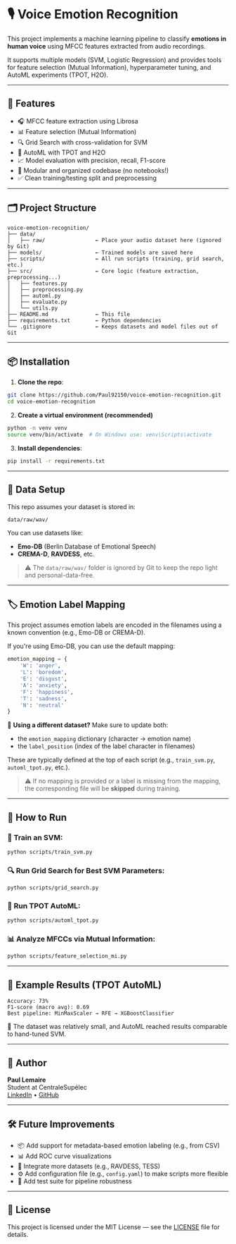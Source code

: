 # 🎙️ Voice Emotion Recognition

This project implements a machine learning pipeline to classify **emotions in human voice** using MFCC features extracted from audio recordings.

It supports multiple models (SVM, Logistic Regression) and provides tools for feature selection (Mutual Information), hyperparameter tuning, and AutoML experiments (TPOT, H2O).

---

## 🚀 Features

- 🎧 MFCC feature extraction using Librosa  
- 📊 Feature selection (Mutual Information)  
- 🔍 Grid Search with cross-validation for SVM  
- 🤖 AutoML with TPOT and H2O  
- 📈 Model evaluation with precision, recall, F1-score  
- 📁 Modular and organized codebase (no notebooks!)  
- ✅ Clean training/testing split and preprocessing  

---

## 🗂️ Project Structure

```
voice-emotion-recognition/
├── data/
│   ├── raw/                ← Place your audio dataset here (ignored by Git)
├── models/                 ← Trained models are saved here
├── scripts/                ← All run scripts (training, grid search, etc.)
├── src/                    ← Core logic (feature extraction, preprocessing...)
│   ├── features.py
│   ├── preprocessing.py
│   ├── automl.py
│   ├── evaluate.py
│   └── utils.py
├── README.md               ← This file
├── requirements.txt        ← Python dependencies
└── .gitignore              ← Keeps datasets and model files out of Git
```

---

## 📦 Installation

1. **Clone the repo**:

```bash
git clone https://github.com/Paul92150/voice-emotion-recognition.git
cd voice-emotion-recognition
```

2. **Create a virtual environment (recommended)**

```bash
python -m venv venv
source venv/bin/activate  # On Windows use: venv\Scripts\activate
```

3. **Install dependencies**:

```bash
pip install -r requirements.txt
```

---

## 📁 Data Setup

This repo assumes your dataset is stored in:

```
data/raw/wav/
```

You can use datasets like:
- **Emo-DB** (Berlin Database of Emotional Speech)
- **CREMA-D**, **RAVDESS**, etc.

> ⚠️ The `data/raw/wav/` folder is ignored by Git to keep the repo light and personal-data-free.

---

## 🏷️ Emotion Label Mapping

This project assumes emotion labels are encoded in the filenames using a known convention (e.g., Emo-DB or CREMA-D).

If you're using Emo-DB, you can use the default mapping:

```python
emotion_mapping = {
    'W': 'anger',
    'L': 'boredom',
    'E': 'disgust',
    'A': 'anxiety',
    'F': 'happiness',
    'T': 'sadness',
    'N': 'neutral'
}
```

📌 **Using a different dataset?** Make sure to update both:
- the `emotion_mapping` dictionary (character → emotion name)
- the `label_position` (index of the label character in filenames)

These are typically defined at the top of each script (e.g., `train_svm.py`, `automl_tpot.py`, etc.).

> ⚠️ If no mapping is provided or a label is missing from the mapping, the corresponding file will be **skipped** during training.

---

## 🧪 How to Run

### 🧠 Train an SVM:

```bash
python scripts/train_svm.py
```

### 🔍 Run Grid Search for Best SVM Parameters:

```bash
python scripts/grid_search.py
```

### 🤖 Run TPOT AutoML:

```bash
python scripts/automl_tpot.py
```

### 📊 Analyze MFCCs via Mutual Information:

```bash
python scripts/feature_selection_mi.py
```

---

## 🧠 Example Results (TPOT AutoML)

```
Accuracy: 73%
F1-score (macro avg): 0.69
Best pipeline: MinMaxScaler → RFE → XGBoostClassifier
```

📌 The dataset was relatively small, and AutoML reached results comparable to hand-tuned SVM.

---

## 👤 Author

**Paul Lemaire**  
Student at CentraleSupélec  
[LinkedIn](https://www.linkedin.com/in/paul-lemaire-aa0369289) • [GitHub](https://github.com/Paul92150)

---

## 🛠️ Future Improvements

- 📦 Add support for metadata-based emotion labeling (e.g., from CSV)
- 📊 Add ROC curve visualizations
- 🎯 Integrate more datasets (e.g., RAVDESS, TESS)
- ⚙️ Add configuration file (e.g., `config.yaml`) to make scripts more flexible
- 🧪 Add test suite for pipeline robustness

---

## 📄 License

This project is licensed under the MIT License — see the [LICENSE](LICENSE) file for details.
